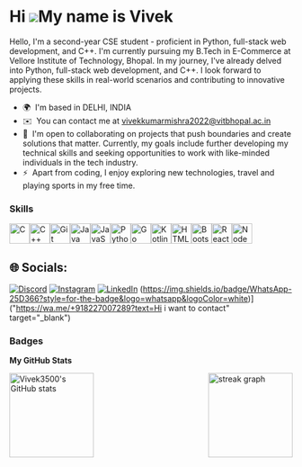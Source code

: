 Hi ![](https://user-images.githubusercontent.com/18350557/176309783-0785949b-9127-417c-8b55-ab5a4333674e.gif)My name is Vivek
=============================================================================================================================

Hello, I'm a second-year CSE student - proficient in Python, full-stack web development, and C++. I'm currently pursuing my B.Tech in E-Commerce at Vellore Institute of Technology, Bhopal. In my journey, I've already delved into Python, full-stack web development, and C++. I look forward to applying these skills in real-world scenarios and contributing to innovative projects.

* 🌍  I'm based in DELHI, INDIA
* ✉️  You can contact me at [vivekkumarmishra2022@vitbhopal.ac.in](mailto:vivekkumarmishra2022@vitbhopal.ac.in)
* 🤝  I'm open to collaborating on projects that push boundaries and create solutions that matter. Currently, my goals include further developing my technical skills and seeking opportunities to work with like-minded individuals in the tech industry.
* ⚡  Apart from coding, I enjoy exploring new technologies, travel and playing sports in my free time.

### Skills


<p align="left">
<a href="https://docs.microsoft.com/en-us/cpp/?view=msvc-170" target="_blank" rel="noreferrer"><img src="https://raw.githubusercontent.com/danielcranney/readme-generator/main/public/icons/skills/c-colored.svg" width="36" height="36" alt="C" /></a><a href="https://docs.microsoft.com/en-us/cpp/?view=msvc-170" target="_blank" rel="noreferrer"><img src="https://raw.githubusercontent.com/danielcranney/readme-generator/main/public/icons/skills/cplusplus-colored.svg" width="36" height="36" alt="C++" /></a><a href="https://git-scm.com/" target="_blank" rel="noreferrer"><img src="https://raw.githubusercontent.com/danielcranney/readme-generator/main/public/icons/skills/git-colored.svg" width="36" height="36" alt="Git" /></a><a href="https://www.oracle.com/java/" target="_blank" rel="noreferrer"><img src="https://raw.githubusercontent.com/danielcranney/readme-generator/main/public/icons/skills/java-colored.svg" width="36" height="36" alt="Java" /></a><a href="https://developer.mozilla.org/en-US/docs/Web/JavaScript" target="_blank" rel="noreferrer"><img src="https://raw.githubusercontent.com/danielcranney/readme-generator/main/public/icons/skills/javascript-colored.svg" width="36" height="36" alt="JavaScript" /></a><a href="https://www.python.org/" target="_blank" rel="noreferrer"><img src="https://raw.githubusercontent.com/danielcranney/readme-generator/main/public/icons/skills/python-colored.svg" width="36" height="36" alt="Python" /></a><a href="https://go.dev/doc/" target="_blank" rel="noreferrer"><img src="https://raw.githubusercontent.com/danielcranney/readme-generator/main/public/icons/skills/go-colored.svg" width="36" height="36" alt="Go" /></a><a href="https://kotlinlang.org/" target="_blank" rel="noreferrer"><img src="https://raw.githubusercontent.com/danielcranney/readme-generator/main/public/icons/skills/kotlin-colored.svg" width="36" height="36" alt="Kotlin" /></a><a href="https://developer.mozilla.org/en-US/docs/Glossary/HTML5" target="_blank" rel="noreferrer"><img src="https://raw.githubusercontent.com/danielcranney/readme-generator/main/public/icons/skills/html5-colored.svg" width="36" height="36" alt="HTML5" /></a><a href="https://getbootstrap.com/" target="_blank" rel="noreferrer"><img src="https://raw.githubusercontent.com/danielcranney/readme-generator/main/public/icons/skills/bootstrap-colored.svg" width="36" height="36" alt="Bootstrap" /></a><a href="https://reactjs.org/" target="_blank" rel="noreferrer"><img src="https://raw.githubusercontent.com/danielcranney/readme-generator/main/public/icons/skills/react-colored.svg" width="36" height="36" alt="React" /></a><a href="https://nodejs.org/en/" target="_blank" rel="noreferrer"><img src="https://raw.githubusercontent.com/danielcranney/readme-generator/main/public/icons/skills/nodejs-colored.svg" width="36" height="36" alt="NodeJS" /></a>
</p>


## 🌐 Socials:
[![Discord](https://img.shields.io/badge/Discord-%237289DA.svg?logo=discord&logoColor=white)](https://discord.gg/____.v.i.v.e.k._._._._) [![Instagram](https://img.shields.io/badge/Instagram-%23E4405F.svg?logo=Instagram&logoColor=white)](https://instagram.com/____.v.i.v.e.k._._._._) [![LinkedIn](https://img.shields.io/badge/LinkedIn-%230077B5.svg?logo=linkedin&logoColor=white)](https://linkedin.com/in/vivek-kumar-mishra-22bey10099) 
(https://img.shields.io/badge/WhatsApp-25D366?style=for-the-badge&logo=whatsapp&logoColor=white)]("https://wa.me/+918227007289?text=Hi i want to contact" target="_blank") 

### Badges

<b>My GitHub Stats</b>

<a href="http://www.github.com/Vivek3500"><img align="left" src="https://github-readme-stats.vercel.app/api?username=Vivek3500&show_icons=true&hide=&count_private=true&title_color=ef4444&text_color=ef4444&icon_color=f97316&bg_color=1c1917&hide_border=true&show_icons=true" alt="Vivek3500's GitHub stats" height="150" alt="stats graph" /></a>

<a href="http://www.github.com/Vivek3500"> <img align="right" src="https://github-readme-streak-stats.herokuapp.com/?user=Vivek3500&stroke=ef4444&background=1c1917&ring=ef4444&fire=ef4444&currStreakNum=ef4444&currStreakLabel=ef4444&sideNums=ef4444&sideLabels=ef4444&dates=ef4444&hide_border=true"  height="150" alt="streak graph" /> </a>

